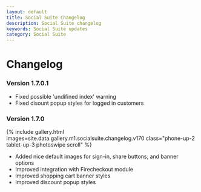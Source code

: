 ```yaml
---
layout: default
title: Social Suite Changelog
description: Social Suite changelog
keywords: Social Suite updates
category: Social Suite
---
```


# Changelog

### Version 1.7.0.1

 -  Fixed possible 'undifined index' warning
 -  Fixed disount popup styles for logged in customers

### Version 1.7.0

{% include gallery.html images=site.data.gallery.m1.socialsuite.changelog.v170 class="phone-up-2 tablet-up-3 photoswipe scroll" %}

 -  Added nice default images for sign-in, share buttons, and banner options
 -  Improved integration with Firecheckout module
 -  Improved shopping cart banner styles
 -  Improved discount popup styles

